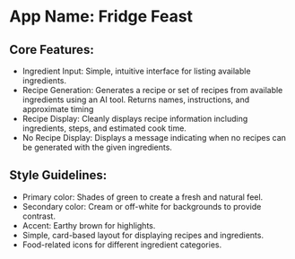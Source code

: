 # **App Name**: Fridge Feast

## Core Features:

- Ingredient Input: Simple, intuitive interface for listing available ingredients.
- Recipe Generation: Generates a recipe or set of recipes from available ingredients using an AI tool. Returns names, instructions, and approximate timing
- Recipe Display: Cleanly displays recipe information including ingredients, steps, and estimated cook time.
- No Recipe Display: Displays a message indicating when no recipes can be generated with the given ingredients.

## Style Guidelines:

- Primary color: Shades of green to create a fresh and natural feel.
- Secondary color: Cream or off-white for backgrounds to provide contrast.
- Accent: Earthy brown for highlights.
- Simple, card-based layout for displaying recipes and ingredients.
- Food-related icons for different ingredient categories.